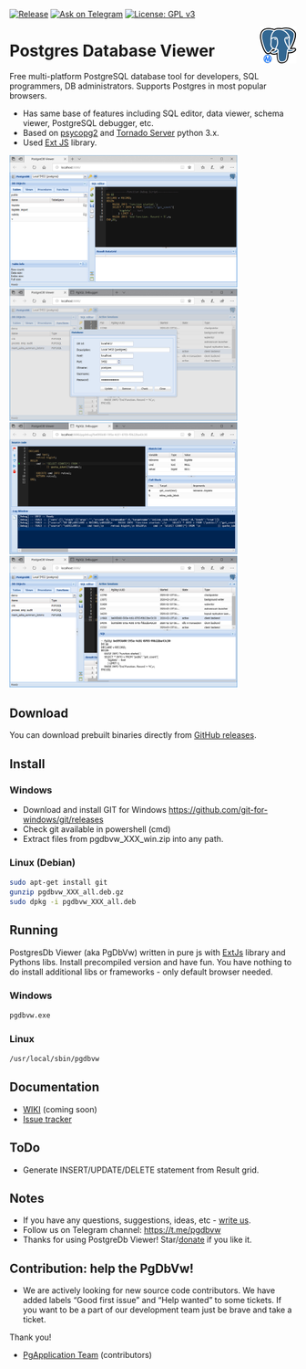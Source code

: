 <!--https://pandao.github.io/editor.md/en.html-->
[![Release](https://img.shields.io/badge/release-v.1.5--2-yellow)](https://github.com/pgdbvw/pgdbvw/releases/tag/v1.5-2)
[![Ask on Telegram](https://img.shields.io/badge/ask-on%20Telegram-blue)](https://t.me/pgdbvw)
[![License: GPL v3](https://img.shields.io/badge/License-GPLv3-blue.svg)](https://www.gnu.org/licenses/gpl-3.0)
<!--[![paypal](https://img.shields.io/badge/Donate-PayPal-green.svg)](https://www.paypal.com/cgi-bin/webscr?cmd=_s-xclick&hosted_button_id=)-->

<img src="https://raw.githubusercontent.com/pgdbvw/pgdbvw/master/images/pgdbvw-icon-64x64.png" align="right"/>

# Postgres Database Viewer

Free multi-platform PostgreSQL database tool for developers, SQL programmers, DB administrators.
Supports Postgres in most popular browsers.

* Has same base of features including SQL editor, data viewer, schema viewer, PostgreSQL debugger, etc.
* Based on <a href="https://wiki.postgresql.org/wiki/Psycopg2_Tutorial">psycopg2</a> and <a href="https://www.tornadoweb.org/en/stable/">Tornado Server</a> python 3.x.
* Used <a href="https://docs.sencha.com/extjs/6.2.0/index.html">Ext JS</a> library.

<a href="https://raw.githubusercontent.com/pgdbvw/pgdbvw/master/images/main.png"><img src="https://raw.githubusercontent.com/pgdbvw/pgdbvw/master/images/main.png" width="400"/></a>
<a href="https://raw.githubusercontent.com/pgdbvw/pgdbvw/master/images/dbconnects.png"><img src="https://raw.githubusercontent.com/pgdbvw/pgdbvw/master/images/dbconnects.png" width="400"/></a>
<a href="https://raw.githubusercontent.com/pgdbvw/pgdbvw/master/images/debugger.png"><img src="https://raw.githubusercontent.com/pgdbvw/pgdbvw/master/images/debugger.png" width="400"/></a>
<a href="https://raw.githubusercontent.com/pgdbvw/pgdbvw/master/images/dbgsess.png"><img src="https://raw.githubusercontent.com/pgdbvw/pgdbvw/master/images/dbgsess.png" width="400"/></a>

## Download

You can download prebuilt binaries directly from <a href="https://github.com/pgdbvw/pgdbvw/releases">GitHub releases</a>.

## Install
### Windows

- Download and install GIT for Windows https://github.com/git-for-windows/git/releases
- Check git available in powershell (cmd)
- Extract files from pgdbvw_XXX_win.zip into any path.

### Linux (Debian)

```sh
sudo apt-get install git
gunzip pgdbvw_XXX_all.deb.gz
sudo dpkg -i pgdbvw_XXX_all.deb
```

## Running

PostgresDb Viewer (aka PgDbVw) written in pure js with <a href="https://github.com/bjornharrtell/extjs">ExtJs</a> library and Pythons libs.
Install precompiled version and have fun.
You have nothing to do install additional libs or frameworks - only default browser needed.
### Windows
```sh
pgdbvw.exe
```
### Linux
```sh
/usr/local/sbin/pgdbvw
```

## Documentation

* <a href="https://github.com/pgdbvw/pgdbvw/wiki">WIKI</a> (coming soon)
* <a href="https://github.com/pgdbvw/pgdbvw/issues">Issue tracker</a>

## ToDo

- Generate INSERT/UPDATE/DELETE statement from Result grid.

## Notes

- If you have any questions, suggestions, ideas, etc - <a href="mailto:pgdbvw@gmail.com">write us</a>.
- Follow us on Telegram channel: https://t.me/pgdbvw
- Thanks for using PostgreDb Viewer! Star/<a href="">donate</a> if you like it.

## Contribution: help the PgDbVw!

- We are actively looking for new source code contributors. We have added labels “Good first issue” and “Help wanted” to some tickets. If you want to be a part of our development team just be brave and take a ticket.

Thank you!  

- <a href="https://github.com/pgdbvw/pgdbvw/graphs/contributors">PgApplication Team</a> (contributors)
